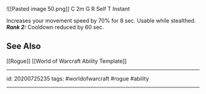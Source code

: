 ![[Pasted image 50.png]]
C 2m
G 
R Self
T Instant

Increases your movement speed by 70% for 8 sec. Usable while stealthed.
**_Rank 2:_** Cooldown reduced by 60 sec.

## See Also
[[Rogue]]
[[World of Warcraft Ability Template]]

---

id: 20200725235
tags: #worldofwarcraft #rogue #ability

---